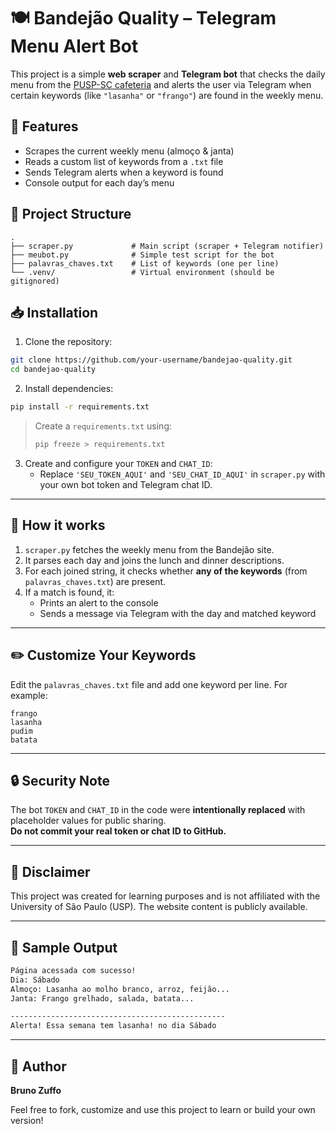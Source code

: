 # 🍽️ Bandejão Quality – Telegram Menu Alert Bot

This project is a simple **web scraper** and **Telegram bot** that checks the daily menu from the [PUSP-SC cafeteria](https://www.puspsc.usp.br/cardapio/) and alerts the user via Telegram when certain keywords (like `"lasanha"` or `"frango"`) are found in the weekly menu.

## 🚀 Features

- Scrapes the current weekly menu (almoço & janta)
- Reads a custom list of keywords from a `.txt` file
- Sends Telegram alerts when a keyword is found
- Console output for each day’s menu

## 📂 Project Structure

```
.
├── scraper.py             # Main script (scraper + Telegram notifier)
├── meubot.py              # Simple test script for the bot
├── palavras_chaves.txt    # List of keywords (one per line)
└── .venv/                 # Virtual environment (should be gitignored)
```

## 📥 Installation

1. Clone the repository:
```bash
git clone https://github.com/your-username/bandejao-quality.git
cd bandejao-quality
```

2. Install dependencies:
```bash
pip install -r requirements.txt
```

> Create a `requirements.txt` using:
> ```bash
> pip freeze > requirements.txt
> ```

3. Create and configure your `TOKEN` and `CHAT_ID`:
   - Replace `'SEU_TOKEN_AQUI'` and `'SEU_CHAT_ID_AQUI'` in `scraper.py` with your own bot token and Telegram chat ID.

---

## 📝 How it works

1. `scraper.py` fetches the weekly menu from the Bandejão site.
2. It parses each day and joins the lunch and dinner descriptions.
3. For each joined string, it checks whether **any of the keywords** (from `palavras_chaves.txt`) are present.
4. If a match is found, it:
   - Prints an alert to the console
   - Sends a message via Telegram with the day and matched keyword

---

## ✏️ Customize Your Keywords

Edit the `palavras_chaves.txt` file and add one keyword per line. For example:

```
frango
lasanha
pudim
batata
```

---

## 🔒 Security Note

The bot `TOKEN` and `CHAT_ID` in the code were **intentionally replaced** with placeholder values for public sharing.  
**Do not commit your real token or chat ID to GitHub.**

---

## 📌 Disclaimer

This project was created for learning purposes and is not affiliated with the University of São Paulo (USP). The website content is publicly available.

---

## 🤖 Sample Output

```bash
Página acessada com sucesso!
Dia: Sábado
Almoço: Lasanha ao molho branco, arroz, feijão...
Janta: Frango grelhado, salada, batata...

------------------------------------------------
Alerta! Essa semana tem lasanha! no dia Sábado
```

---

## 🧠 Author

**Bruno Zuffo**

Feel free to fork, customize and use this project to learn or build your own version!
